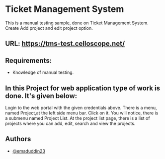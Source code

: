 

# Ticket Management System

This is a manual testing sample, done on Ticket Management System. Create Add project and edit project option.

## URL: https://tms-test.celloscope.net/
## Requirements:
- Knowledge of manual testing.

## In this Project for web application type of work is done. It's given below:

Login to the web portal with the given credentials above. There is a menu, named       Project,at the left side menu bar. Click on it. You will notice, there is a submenu named Project List. At the project list page, there is a list of projects where you can add, edit, search and view the projects.






   
## Authors

- [@emaduddin23](https://github.com/emaduddin23/emaduddin23)

